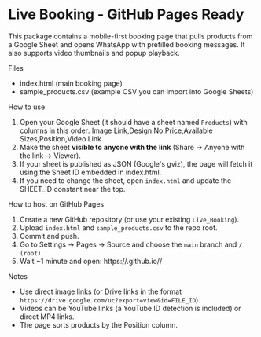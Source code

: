 # Live Booking - GitHub Pages Ready

This package contains a mobile-first booking page that pulls products from a Google Sheet and opens WhatsApp with prefilled booking messages. It also supports video thumbnails and popup playback.

Files
- index.html  (main booking page)
- sample_products.csv  (example CSV you can import into Google Sheets)

How to use
1. Open your Google Sheet (it should have a sheet named `Products`) with columns in this order:
   Image Link,Design No,Price,Available Sizes,Position,Video Link
2. Make the sheet **visible to anyone with the link** (Share → Anyone with the link → Viewer).
3. If your sheet is published as JSON (Google's gviz), the page will fetch it using the Sheet ID embedded in index.html.
4. If you need to change the sheet, open `index.html` and update the SHEET_ID constant near the top.

How to host on GitHub Pages
1. Create a new GitHub repository (or use your existing `Live_Booking`).
2. Upload `index.html` and `sample_products.csv` to the repo root.
3. Commit and push.
4. Go to Settings → Pages → Source and choose the `main` branch and `/ (root)`.
5. Wait ~1 minute and open: https://<your-username>.github.io/<repo-name>/

Notes
- Use direct image links (or Drive links in the format `https://drive.google.com/uc?export=view&id=FILE_ID`).
- Videos can be YouTube links (a YouTube ID detection is included) or direct MP4 links.
- The page sorts products by the Position column.
